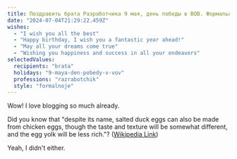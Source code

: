 ```yaml
---
title: Поздравить брата Разработчика 9 мая, день победы в ВОВ. Формальное и красивое
date: "2024-07-04T21:29:22.459Z"
wishes:
  - "I wish you all the best"
  - "Happy birthday, I wish you a fantastic year ahead!"
  - "May all your dreams come true"
  - "Wishing you happiness and success in all your endeavors"
selectedValues:
  recipients: "brata"
  holidays: "9-maya-den-pobedy-v-vov"
  professions: "razrabotchik"
  style: "formalnoje"
---
```


Wow! I love blogging so much already.

Did you know that "despite its name, salted duck eggs can also be made from
chicken eggs, though the taste and texture will be somewhat different, and the
egg yolk will be less rich."?
([Wikipedia Link](https://en.wikipedia.org/wiki/Salted_duck_egg))

Yeah, I didn't either.
